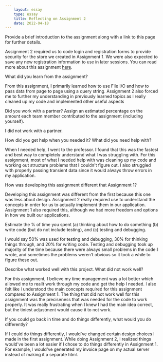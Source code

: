 ```yaml
---
    layout: essay
    type: essay
    title: Reflecting on Assignment 2
    date: 2022-04-18
---
```


Provide a brief introduction to the assignment along with a link to this page for further details.

Assignment 2 required us to code login and registration forms to provide security for the store we created in Assignment 1. We were also expected to save any new registration information to use in later sessions. You can read more about this assignment [here](https://dport96.github.io/ITM352/morea/150.Assignment2/experience-Assignment2.html). 

What did you learn from the assignment?

From this assignment, I primarily learned how to use File I/O and how to pass data from page to page using a query string. Assignment 2 also forced me to further my understanding in previously learned topics as I really cleaned up my code and implemented other useful aspects

Did you work with a partner? Assign an estimated percentage on the amount each team member contributed to the assignment (including yourself).

I did not work with a partner.

How did you get help when you needed it? What did you need help with?

When I needed help, I went to the professor. I found that this was the fastest and best way to completely understand what I was struggling with. For this assignment, most of what I needed help with was cleaning up my code and working out structure problems that I couldn't figure out. I also struggled with properly passing transient data since it would always throw errors in my application.

How was developing this assignment different that Assignment 1?

Developing this assignment was different from the first because this one was less about design. Assignment 2 really required use to understand the concepts in order for us to actually implement them in our application. Assignment 1 also required this, although we had more freedom and options in how we built our applications. 

Estimate the % of time you spent (a) thinking about how to do something (b) write code (but do not include testing), and (c) testing and debugging.

I would say 50% was used for testing and debugging, 30% for thinking things through, and 20% for writing code. Testing and debugging took up majority of the time because there were always small problems in the code I wrote, and sometimes the problems weren't obvious so it took a while to figure these out. 

Describe what worked well with this project. What did not work well?

For this assignment, I believe my time management was a lot better which allowed me to reallt work through my code and get the help I needed. I also felt like I understood the main concepts required for this assignment compared to Assignment 1. The thing that did not work well for this assignment was the preciseness that was needed for the code to work properly. It was really frustrating when I knew I had the main idea correct, but the tiniest adjustment would cause it to not work.

If you could go back in time and do things differently, what would you do differently?

If I could do things differently, I would've changed certain design choices I made in the first assignment. While doing Assignment 2, I realized things would've been a lot easier if I chose to do things differently in Assignment 1. For example, I would've generated my invoice page on my actual server instead of making it a separate html.
